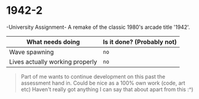 # 1942-2
-University Assignment- A remake of the classic 1980's arcade title '1942'.

| What needs doing | Is it done? (Probably not) |
|---|---|
|Wave spawning | `no`|
|Lives actually working properly | `no`|


> Part of me wants to continue development on this past the assessment hand in.
> Could be nice as a 100% own work (code, art etc)
> Haven't really got anything I can say that about apart from this :^)
